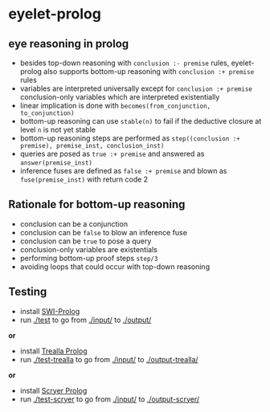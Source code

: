 # eyelet-prolog

## eye reasoning in prolog

- besides top-down reasoning with `conclusion :- premise` rules, eyelet-prolog also supports bottom-up reasoning with `conclusion :+ premise` rules
- variables are interpreted universally except for `conclusion :+ premise` conclusion-only variables which are interpreted existentially
- linear implication is done with `becomes(from_conjunction, to_conjunction)`
- bottom-up reasoning can use `stable(n)` to fail if the deductive closure at level `n` is not yet stable
- bottom-up reasoning steps are performed as `step((conclusion :+ premise), premise_inst, conclusion_inst)`
- queries are posed as `true :+ premise` and answered as `answer(premise_inst)`
- inference fuses are defined as `false :+ premise` and blown as `fuse(premise_inst)` with return code 2

## Rationale for bottom-up reasoning

- conclusion can be a conjunction
- conclusion can be `false` to blow an inference fuse
- conclusion can be `true` to pose a query
- conclusion-only variables are existentials
- performing bottom-up proof steps `step/3`
- avoiding loops that could occur with top-down reasoning

## Testing

- install [SWI-Prolog](https://www.swi-prolog.org/Download.html)
- run [./test](./test) to go from [./input/](./input/) to [./output/](./output/)

__or__

- install [Trealla Prolog](https://github.com/trealla-prolog/trealla?tab=readme-ov-file#building)
- run [./test-trealla](./test-trealla) to go from [./input/](./input/) to [./output-trealla/](./output-trealla/)

__or__

- install [Scryer Prolog](https://github.com/mthom/scryer-prolog?tab=readme-ov-file#installing-scryer-prolog)
- run [./test-scryer](./test-scryer) to go from [./input/](./input/) to [./output-scryer/](./output-scryer/)
